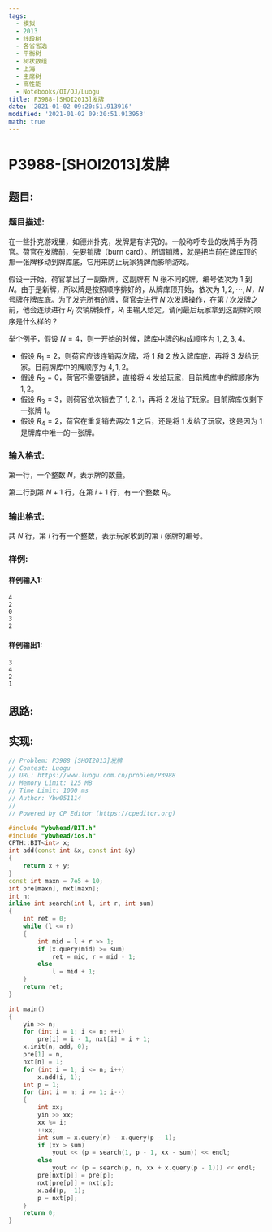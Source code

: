 ```yaml
---
tags: 
  - 模拟
  - 2013
  - 线段树
  - 各省省选
  - 平衡树
  - 树状数组
  - 上海
  - 主席树
  - 高性能
  - Notebooks/OI/OJ/Luogu
title: P3988-[SHOI2013]发牌
date: '2021-01-02 09:20:51.913916'
modified: '2021-01-02 09:20:51.913953'
math: true
---
```

# P3988-[SHOI2013]发牌
## 题目:
### 题目描述:
在一些扑克游戏里，如德州扑克，发牌是有讲究的。一般称呼专业的发牌手为荷官。荷官在发牌前，先要销牌（burn card）。所谓销牌，就是把当前在牌库顶的那一张牌移动到牌库底，它用来防止玩家猜牌而影响游戏。

假设一开始，荷官拿出了一副新牌，这副牌有 $N$ 张不同的牌，编号依次为 $1$ 到 $N$。由于是新牌，所以牌是按照顺序排好的，从牌库顶开始，依次为 $1,2,\cdots,N$，$N$ 号牌在牌库底。为了发完所有的牌，荷官会进行 $N$ 次发牌操作，在第 $i$ 次发牌之前，他会连续进行 $R_i$ 次销牌操作，$R_i$ 由输入给定。请问最后玩家拿到这副牌的顺序是什么样的？

举个例子，假设 $N=4$，则一开始的时候，牌库中牌的构成顺序为 $1,2,3,4$。

- 假设 $R_1=2$，则荷官应该连销两次牌，将 $1$ 和 $2$ 放入牌库底，再将 $3$ 发给玩家。目前牌库中的牌顺序为 $4,1,2$。
- 假设 $R_2=0$，荷官不需要销牌，直接将 $4$ 发给玩家，目前牌库中的牌顺序为 $1,2$。
- 假设 $R_3=3$，则荷官依次销去了 $1,2,1$，再将 $2$ 发给了玩家。目前牌库仅剩下一张牌 $1$。
- 假设 $R_4=2$，荷官在重复销去两次 $1$ 之后，还是将 $1$ 发给了玩家，这是因为 $1$ 是牌库中唯一的一张牌。
### 输入格式:
第一行，一个整数 $N$，表示牌的数量。

第二行到第 $N+1$ 行，在第 $i+1$ 行，有一个整数 $R_i$。

### 输出格式:
共 $N$ 行，第 $i$ 行有一个整数，表示玩家收到的第 $i$ 张牌的编号。
### 样例:
#### 样例输入1:
```
4
2
0
3
2
```
#### 样例输出1:
```
3
4
2
1
```
## 思路:

## 实现:
```cpp
// Problem: P3988 [SHOI2013]发牌
// Contest: Luogu
// URL: https://www.luogu.com.cn/problem/P3988
// Memory Limit: 125 MB
// Time Limit: 1000 ms
// Author: Ybw051114
//
// Powered by CP Editor (https://cpeditor.org)

#include "ybwhead/BIT.h"
#include "ybwhead/ios.h"
CPTH::BIT<int> x;
int add(const int &x, const int &y)
{
    return x + y;
}
const int maxn = 7e5 + 10;
int pre[maxn], nxt[maxn];
int n;
inline int search(int l, int r, int sum)
{
    int ret = 0;
    while (l <= r)
    {
        int mid = l + r >> 1;
        if (x.query(mid) >= sum)
            ret = mid, r = mid - 1;
        else
            l = mid + 1;
    }
    return ret;
}

int main()
{
    yin >> n;
    for (int i = 1; i <= n; ++i)
        pre[i] = i - 1, nxt[i] = i + 1;
    x.init(n, add, 0);
    pre[1] = n,
    nxt[n] = 1;
    for (int i = 1; i <= n; i++)
        x.add(i, 1);
    int p = 1;
    for (int i = n; i >= 1; i--)
    {
        int xx;
        yin >> xx;
        xx %= i;
        ++xx;
        int sum = x.query(n) - x.query(p - 1);
        if (xx > sum)
            yout << (p = search(1, p - 1, xx - sum)) << endl;
        else
            yout << (p = search(p, n, xx + x.query(p - 1))) << endl;
        pre[nxt[p]] = pre[p];
        nxt[pre[p]] = nxt[p];
        x.add(p, -1);
        p = nxt[p];
    }
    return 0;
}
```
